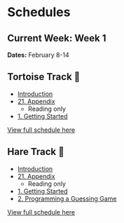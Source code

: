 # Schedules

## Current Week: Week 1

**Dates:** February 8-14

## Tortoise Track 🐢

- [Introduction](../curriculum/0_introduction.md)
- [21. Appendix](../curriculum/21_appendix.md)
  - Reading only
- [1. Getting Started](../curriculum/1_getting_started.md)

[View full schedule here](./schedules/tortoise_track.md)

## Hare Track 🐇

- [Introduction](../curriculum/0_introduction.md)
- [21. Appendix](../curriculum/21_appendix.md)
  - Reading only
- [1. Getting Started](../curriculum/1_getting_started.md)
- [2. Programming a Guessing Game](../curriculum/2_programming_a_guessing_game.md)

[View full schedule here](./schedules/hare_track.md)
